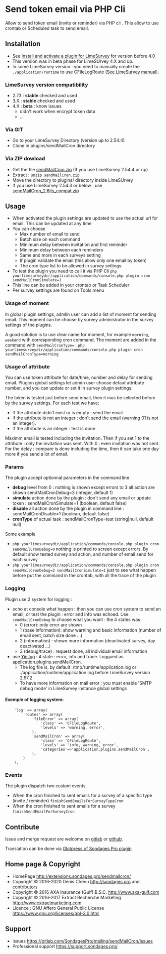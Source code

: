 # Send token email via PHP Cli
Allow to send token email (invite or reminder) via PHP cli . This allow to use crontab or Scheduled task to send email.

## Installation

- See [Install and activate a plugin for LimeSurvey](https://extensions.sondages.pro/about/install-and-activate-a-plugin-for-limesurvey.html) for version before 4.0
- This version was in beta phase for LimeSUrvey 4.X and up.
- In some LimeSurvey version : you need to manually create the `./application/runtime` to use CFileLogRoute ([See LimeSurvey manual](https://manual.limesurvey.org/Cron)).

### LimeSurvey version compatibility
- 2.73 : **stable** checked and used
- 3.X : **stable** checked and used
- 4.X : **beta** : know issues
    - didn't work when encrypt token data
    - …

### Via GIT
- Go to your LimeSurvey Directory (version up to 2.54.4)
- Clone in plugins/sendMailCron directory

### Via ZIP dowload
- Get the file [sendMailCron.zip](https://dl.sondages.pro/sendMailCron.zip) (If you use LimeSurvey 2.54.4 or up)
- Extract : `unzip sendMailCron.zip`
- Move the directory to plugins/ directory inside LimeSUrvey
- If you use LimeSurvey 2.54.3 or below : use [sendMailCron_2.6lts_compat.zip](https://dl.sondages.pro/sendMailCron_2.6lts_compat.zip)

## Usage

- When activated the plugin settings are updated to use the actual url for email. This can be updated at any time
- You can choose
  - Max number of email to send
  - Batch size on each command
  - Minimum delay between invitation and first reminder
  - Minimum delay between each reminders
  - Same and more in each surveys setting
  - If plugin validate the email (this allow only one email by token)
  - The cron type list to be allowed in survey settings
- To test the plugin you need to call it via PHP Cli `php yourlimesurveydir/application/commands/console.php plugin cron sendMailCronSimulate=1`
- This line can be added in your crontab or Task Scheduler
- Per survey settings are found on Tools menu

### Usage of moment

In global plugin settings, admlin user can add a list of moment for sending email. This moment can be choose by survey administrator in the survey settings of the plugins.

A good solution is to use clear name for moment, for example `morning`, `weekend` with corresponding cron command. The moment are added in the command with `sendMailCronType=` : `php yourlimesurveydir/application/commands/console.php plugin cron sendMailCronType=morning`

### Usage of attribute

You can use token attribute for date/time, number and delay for sending email. Plugion global settings let admin user choose defaut attribute number, and you can update or set it in survey plugin settings.

The token is tested just before send email, then it mus be selected before by the survey settings. For each test we have:
- If the attribute didn't exist or is empty : send the email
- If the attribute is not an integer : don't send the email (warning 01 is not an integer).
- If the attribute is an integer : test is done.

Maximm email is tested including the invitation. Then if you set 1 to the attribute : only the invitation was sent. With 0 : even invitation was not sent.
For the delay : compare is done including the time, then it can take one day more if you send a lot of email.

### Params

The plugin accept optionnal parameters in the command line

- **debug** level from 0 : nothing is shown except errors to 3 all action are shown sendMailCronDebug=3 (integer, default 1)
- **simulate** action done by the plugin : don't send any email or update token : sendMailCronSimulate=1 (boolean, default false)
- **disable** all action done by the plugin in command line : sendMailCronDisable=1 (boolean, default false)
- **cronType** of actual task : sendMailCronType=test (string|null, default null)

Some example

- `php yourlimesurveydir/application/commands/console.php plugin cron sendMailCronDebug=0` nothing is printed to screen except errors. By default show tested survey and action, and number of email send for each survey
- `php yourlimesurveydir/application/commands/console.php plugin cron sendMailCronDebug=3 sendMailCronSimulate=1` just to see what happen before put the command in the crontab, with all the trace of the plugin

### Logging
Plugin use 2 system for logging :
- echo at console what happen : then you can use cron system to send an email, or test the plugin : error and info was echoed. Use `sendMailCronDebug` to choose what you want : the 4 states was
  - 0 (error): only error are shown
  - 1 (base information): show warning and basic information (number of email sent, batch size done …)
  - 2 (information) : shown more information (deactivated survey, day deactivated …)
  - 3 (debug/trace) : request done, all individual email information
- use [Yii::log](http://www.yiiframework.com/doc/guide/1.1/en/topics.logging) : 4 state : error, info and trace. Loggued as application.plugins.sendMailCron.
  - The log file is, by default ./tmp/runtime/application.log or ./application/runtime/application.log before LimeSurvey version 2.57.2
  - To have more information on mail error : you must enable 'SMTP debug mode' in LimeSurvey instance global settings

#### Exemple of logging system:

  ````
      'log' => array(
          'routes' => array(
              'fileError' => array(
                  'class' => 'CFileLogRoute',
                  'levels' => 'warning, error',
              ),
              'sendMailCron' => array(
                  'class' => 'CFileLogRoute',
                  'levels' => 'info, warning, error',
                  'categories'=>'application.plugins.sendMailCron',
              ),
          )
      ),
  ````

### Events

The plugin dispatch two custom events.
- When the cron finished to sent emails for a survey of a specific type (invite / reminder) `finishSendEmailsForSurveyTypeCron`
- When the cron finished to sent emails for a survey `finishSendEmailForSurveyCron`

## Contribute

Issue and merge request are welcome on [gitlab](https://gitlab.com/SondagesPro/mailing/sendMailCron) or [github](https://github.com/SondagesPro/LS-sendMailCron/).

Translation can be done via [Glotpress of Sondages Pro plugin](http://translate.sondages.pro/projects/sendmailcron)


## Home page & Copyright
- HomePage <http://extensions.sondages.pro/sendmailcron/>
- Copyright © 2016-2020 Denis Chenu <http://sondages.pro> and [contributors](https://gitlab.com/SondagesPro/sendMailCron/graphs/master)
- Copyright © 2016 AXA Insurance (Gulf) B.S.C. <http://www.axa-gulf.com>
- Copyright © 2016-2017 Extract Recherche Marketing <http://www.extractmarketing.com>
- Licence : GNU Affero General Public License <https://www.gnu.org/licenses/gpl-3.0.html>

## Support
- Issues <https://gitlab.com/SondagesPro/mailing/sendMailCron/issues>
- Professional support <https://support.sondages.pro/>

